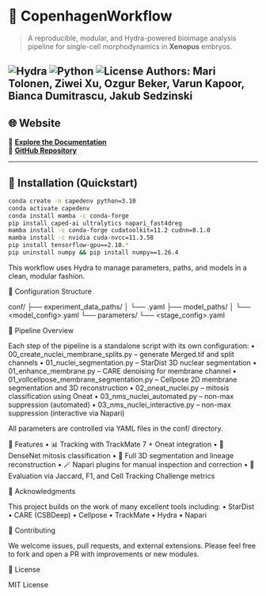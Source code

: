 # 📘 CopenhagenWorkflow

> A reproducible, modular, and Hydra-powered bioimage analysis pipeline for single-cell morphodynamics in **Xenopus** embryos.

![Hydra](https://img.shields.io/badge/config-managed%20by%20Hydra-89b8e4?logo=python&logoColor=white)
![Python](https://img.shields.io/badge/python-3.10+-brightgreen?logo=python)
![License](https://img.shields.io/github/license/kapoorlab/CopenhagenWorkflow?style=flat-square)
Authors: Mari Tolonen, Ziwei Xu, Ozgur Beker, Varun Kapoor, Bianca Dumitrascu, Jakub Sedzinski
---

## 🌐 Website

📖 [**Explore the Documentation**](https://kapoorlab.github.io/CopenhagenWorkflow/)  
📁 [**GitHub Repository**](https://github.com/kapoorlab/CopenhagenWorkflow)

---

## 🚀 Installation (Quickstart)

```bash
conda create -n capedenv python=3.10
conda activate capedenv
conda install mamba -c conda-forge
pip install caped-ai ultralytics napari_fast4dreg
mamba install -c conda-forge cudatoolkit=11.2 cudnn=8.1.0
mamba install -c nvidia cuda-nvcc=11.3.58
pip install tensorflow-gpu==2.10.*
pip uninstall numpy && pip install numpy==1.26.4
```

This workflow uses Hydra to manage parameters, paths, and models in a clean, modular fashion.

📁 Configuration Structure

conf/
├── experiment_data_paths/
│   └── <dataset>.yaml
├── model_paths/
│   └── <model_config>.yaml
└── parameters/
    └── <stage_config>.yaml

🔬 Pipeline Overview

Each step of the pipeline is a standalone script with its own configuration:
	•	00_create_nuclei_membrane_splits.py – generate Merged.tif and split channels
	•	01_nuclei_segmentation.py – StarDist 3D nuclear segmentation
	•	01_enhance_membrane.py – CARE denoising for membrane channel
	•	01_vollcellpose_membrane_segmentation.py – Cellpose 2D membrane segmentation and 3D reconstruction
	•	02_oneat_nuclei.py – mitosis classification using Oneat
	•	03_nms_nuclei_automated.py – non-max suppression (automated)
	•	03_nms_nuclei_interactive.py – non-max suppression (interactive via Napari)

All parameters are controlled via YAML files in the conf/ directory.    


🧩 Features
	•	📊 Tracking with TrackMate 7 + Oneat integration
	•	🧠 DenseNet mitosis classification
	•	🧬 Full 3D segmentation and lineage reconstruction
	•	🪄 Napari plugins for manual inspection and correction
	•	🧰 Evaluation via Jaccard, F1, and Cell Tracking Challenge metrics


🙌 Acknowledgments

This project builds on the work of many excellent tools including:
	•	StarDist
	•	CARE (CSBDeep)
	•	Cellpose
	•	TrackMate
	•	Hydra
	•	Napari

🤝 Contributing

We welcome issues, pull requests, and external extensions.
Please feel free to fork and open a PR with improvements or new modules.


🔗 License

MIT License

